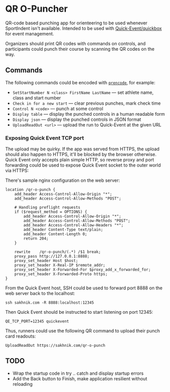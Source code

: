# QR O-Puncher

QR-code based punching app for orienteering to be used whenever SportIndent isn't available.
Intended to be used with [Quick-Event/quickbox](https://github.com/sakhnik/quickbox/tree/feature/tcp) for event management.

Organizers should print QR codes with commands on controls, and participants could punch their course by scanning the QR codes on the way.

## Commands

The following commands could be encoded with [`qrencode`](https://fukuchi.org/works/qrencode/), for example:

* `SetStartNumber N <class> FirstName LastName` — set athlete name, class and start number
* `Check in for a new start` — clear previous punches, mark check time
* `Control N <code>` — punch at some control
* `Display table` — display the punched controls in a human readable form
* `Display json` — display the punched controls in JSON format
* `UploadReadOut <url>` — upload the run to Quick-Event at the given URL

### Exposing Quick Event TCP port

The upload may be quirky. If the app was served from HTTPS, the upload should also happen to HTTPS, it'll be blocked by the browser otherwise. Quick Event only accepts plain simple HTTP, so reverse proxy and port forwarding could be used to expose Quick Event socket to the outer world via HTTPS:

There's sample nginx configuration on the web server:

```
location /qr-o-punch {
    add_header Access-Control-Allow-Origin "*";                                                                                      
    add_header Access-Control-Allow-Methods "POST";                                                                                  
                                                                                                                                     
    # Handling preflight requests                                                                                                    
    if ($request_method = OPTIONS) {                                                                                                 
        add_header Access-Control-Allow-Origin "*";                                                                                  
        add_header Access-Control-Allow-Methods "POST";                                                                              
        add_header Access-Control-Allow-Headers "*";                                                                                 
        add_header Content-Type text/plain;                                                                                          
        add_header Content-Length 0;                                                                                                 
        return 204;                                                                                                                  
    }

    rewrite    /qr-o-punch/(.*) /$1 break;
    proxy_pass http://127.0.0.1:8888;
    proxy_set_header Host $host;
    proxy_set_header X-Real-IP $remote_addr;
    proxy_set_header X-Forwarded-For $proxy_add_x_forwarded_for;
    proxy_set_header X-Forwarded-Proto https;
}
```

From the Quick Event host, SSH could be used to forward port 8888 on the web server back to the localhost:

```
ssh sakhnik.com -R 8888:localhost:12345
```

Then Quick Event should be instructed to start listening on port 12345:

```
QE_TCP_PORT=12345 quickevent
```

Thus, runners could use the following QR command to upload their punch card readouts:

```
UploadReadOut https://sakhnik.com/qr-o-punch
```

## TODO

* Wrap the startup code in try .. catch and display startup errors
* Add the Back button to Finish, make application resilient without reloading
